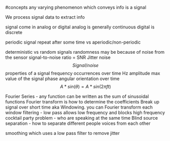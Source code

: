 #concepts 
any varying phenomenon which conveys info is a signal

We process signal data to extract info 

signal come in analog or digital
analog is generally continuous
digital is discrete 

periodic signal repeat after some time vs aperiodic/non-periodic

deterministic vs random signals
randomness may be because of noise from the sensor
signal-to-noise ratio = SNR 
Jitter noise
$${Signal}/{noise}$$
properties of a signal 
	frequency
		occurrences over time
		Hz
	amplitude
		max value of the signal
	phase
		angular orientation over time
		$$A*sin(\theta)=A*sin(2\pi ft)$$

Fourier Series - any function can be written as the sum of sinusoidal functions
Fourier transform is how to determine the coefficients
Break up signal over short time aka Windowing. you can Fourier transform each window
filtering - low pass allows low frequency and blocks high frequency
cocktail party problem - who are speaking at the same time
Blind source separation - how to separate different people voices from each other

smoothing which uses a low pass filter to remove jitter